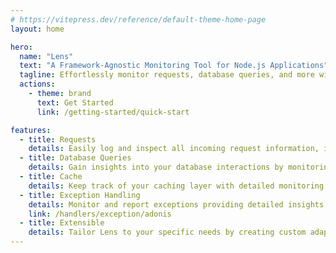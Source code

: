 ```yaml
---
# https://vitepress.dev/reference/default-theme-home-page
layout: home

hero:
  name: "Lens"
  text: "A Framework-Agnostic Monitoring Tool for Node.js Applications"
  tagline: Effortlessly monitor requests, database queries, and more with a beautiful dashboard.
  actions:
    - theme: brand
      text: Get Started
      link: /getting-started/quick-start

features:
  - title: Requests
    details: Easily log and inspect all incoming request information, including headers, body, and response.
  - title: Database Queries
    details: Gain insights into your database interactions by monitoring query performance and viewing detailed query information.
  - title: Cache
    details: Keep track of your caching layer with detailed monitoring of cache operations and their performance.
  - title: Exception Handling
    details: Monitor and report exceptions providing detailed insights into errors within your application.
    link: /handlers/exception/adonis
  - title: Extensible
    details: Tailor Lens to your specific needs by creating custom adapters for new frameworks, data stores, and watchers for unique events.
---
```

